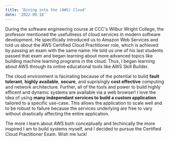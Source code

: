 ```yaml
---
title: 'Diving into the (AWS) Cloud'
date: '2022-09-18'
---
```


During the software engineering course at CCC's Wilbur Wright College, the professor mentioned the usefullness of cloud services in modern software development. He specifically introduced us to Amazon Web Services and told us about the AWS Certified Cloud Practitioner role, which is achieved by passing an exam with the same name. He told us one of his last students passed that exam and began learning about more advanced topics like building machine learning programs in the cloud. Thus, I began learning about AWS through its online educational tools like AWS Skill Builder. 

The cloud environment is facinating because of the potential to build **fault tolerant**, **highly available**, **secure**, and suprisingly **cost effective** computing and network architecture. Further, all of the tools and power to build highly efficent and dynamic systems are available via a web browser! I love the idea of using **many independant services to build a custom application** tailored to a specific use-case. This allows the application to scale well and to be robust to failure because the services underlying are free to vary without drastically affecting the entire application. 

The more I learn about AWS both conceptually and techincally the more inspired I am to build systems myself, and I decided to pursue the Certified Cloud Practitioner Exam. Wish me luck! 